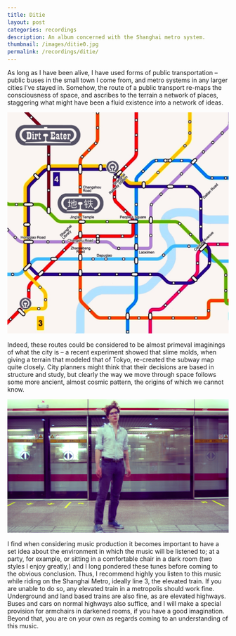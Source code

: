 ```yaml
---
title: Ditie
layout: post
categories: recordings
description: An album concerned with the Shanghai metro system. 
thumbnail: /images/ditie0.jpg
permalink: /recordings/ditie/
---
```


As long as I have been alive, I have used forms of public transportation – public buses in the small town I come from, and metro systems in any larger cities I’ve stayed in. Somehow, the route of a public transport re-maps the consciousness of space, and ascribes to the terrain a network of places, staggering what might have been a fluid existence into a network of ideas. 

![Ditie album cover](/images/ditie0.jpg)

Indeed, these routes could be considered to be almost primeval imaginings of what the city is – a recent experiment showed that slime molds, when giving a terrain that modeled that of Tokyo, re-created the subway map quite closely. City planners might think that their decisions are based in structure and study, but clearly the way we move through space follows some more ancient, almost cosmic pattern, the origins of which we cannot know. 

![ditie inner](/images/ditie1.jpg)

I find when considering music production it becomes important to have a set idea about the environment in which the music will be listened to; at a party, for example, or sitting in a comfortable chair in a dark room (two styles I enjoy greatly,) and I long pondered these tunes before coming to the obvious conclusion. Thus, I recommend highly you listen to this music while riding on the Shanghai Metro, ideally line 3, the elevated train. If you are unable to do so, any elevated train in a metropolis should work fine. Underground and land based trains are also fine, as are elevated highways. Buses and cars on normal highways also suffice, and I will make a special provision for armchairs in darkened rooms, if you have a good imagination. Beyond that, you are on your own as regards coming to an understanding of this music. 

